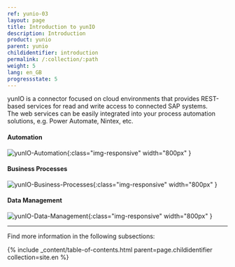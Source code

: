 ```yaml
---
ref: yunio-03
layout: page
title: Introduction to yunIO
description: Introduction
product: yunio
parent: yunio
childidentifier: introduction
permalink: /:collection/:path
weight: 5
lang: en_GB
progressstate: 5
---
```


yunIO is a connector focused on cloud environments that provides REST-based services for read and write access to connected SAP systems. <br>
The web services can be easily integrated into your process automation solutions, e.g. Power Automate, Nintex, etc.

#### Automation
![yunIO-Automation](/img/content/yunio/yunio-automation.png){:class="img-responsive" width="800px" }<br>
#### Business Processes
![yunIO-Business-Processes](/img/content/yunio/yunio-business.png){:class="img-responsive" width="800px" }<br>
#### Data Management
![yunIO-Data-Management](/img/content/yunio/yunio-data-management.png){:class="img-responsive" width="800px" }

*****
Find more information in the following subsections:

{% include _content/table-of-contents.html parent=page.childidentifier collection=site.en %}
